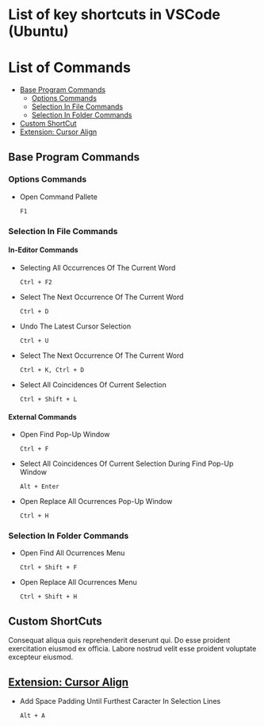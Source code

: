 # List of key shortcuts in VSCode (Ubuntu)

# List of Commands
- [Base Program Commands](#base-program-commands)
    - [Options Commands](#options-commands)
    - [Selection In File Commands](#selection-in-file-commands)
    - [Selection In Folder Commands](#selection-in-folder-commands)
- [Custom ShortCut](#custom-shortcut)
- [Extension: Cursor Align](#extension-cursor-align)

## Base Program Commands

### Options Commands

- Open Command Pallete

    ```
    F1
    ```

### Selection In File Commands

#### In-Editor Commands

- Selecting All Occurrences Of The Current Word

    ```
    Ctrl + F2
    ```

- Select The Next Occurrence Of The Current Word

    ```
    Ctrl + D
    ```

- Undo The Latest Cursor Selection

    ```
    Ctrl + U
    ```

- Select The Next Occurrence Of The Current Word

    ```
    Ctrl + K, Ctrl + D
    ```

- Select All Coincidences Of Current Selection

    ```
    Ctrl + Shift + L
    ```

#### External Commands

- Open Find Pop-Up Window

    ```
    Ctrl + F
    ```

- Select All Coincidences Of Current Selection During Find Pop-Up Window

    ```
    Alt + Enter
    ```

- Open Replace All Ocurrences Pop-Up Window

    ```
    Ctrl + H
    ```

### Selection In Folder Commands

- Open Find All Ocurrences Menu

    ```
    Ctrl + Shift + F
    ```

- Open Replace All Ocurrences Menu

    ```
    Ctrl + Shift + H
    ```

## Custom ShortCuts

Consequat aliqua quis reprehenderit deserunt qui. Do esse proident exercitation eiusmod ex officia. Labore nostrud velit esse proident voluptate excepteur eiusmod.

## [Extension: Cursor Align](https://marketplace.visualstudio.com/items?itemName=yo1dog.cursor-align)

- Add Space Padding Until Furthest Caracter In Selection Lines

    ```
    Alt + A
    ```